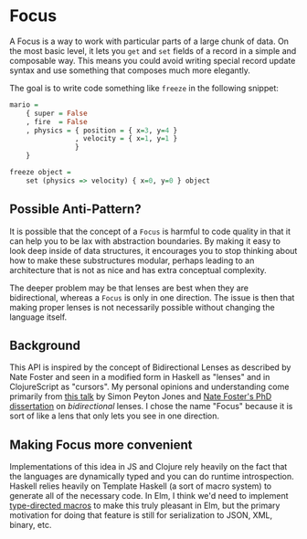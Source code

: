 # Focus

A Focus is a way to work with particular parts of a large chunk of data. On the
most basic level, it lets you `get` and `set` fields of a record in a simple and
composable way. This means you could avoid writing special record update syntax
and use something that composes much more elegantly.

The goal is to write code something like `freeze` in the following snippet:

```haskell
mario =
    { super = False
    , fire  = False
    , physics = { position = { x=3, y=4 }
                , velocity = { x=1, y=1 }
                }
    }

freeze object =
    set (physics => velocity) { x=0, y=0 } object
```

## Possible Anti-Pattern?

It is possible that the concept of a `Focus` is harmful to code quality in that
it can help you to be lax with abstraction boundaries. By making it easy to
look deep inside of data structures, it encourages you to stop thinking about
how to make these substructures modular, perhaps leading to an architecture that
is not as nice and has extra conceptual complexity.

The deeper problem may be that lenses are best when they are bidirectional,
whereas a `Focus` is only in one direction. The issue is then that making proper
lenses is not necessarily possible without changing the language itself.

## Background

This API is inspired by the concept of Bidirectional Lenses as described by Nate
Foster and seen in a modified form in Haskell as "lenses" and in ClojureScript
as "cursors". My personal opinions and understanding come primarily from [this
talk][spj] by Simon Peyton Jones and [Nate Foster's PhD
dissertation][dissertation] on *bidirectional* lenses. I chose the name "Focus"
because it is sort of like a lens that only lets you see in one direction.

[spj]: https://skillsmatter.com/skillscasts/4251-lenses-compositional-data-access-and-manipulation
[dissertation]: http://www.cs.cornell.edu/~jnfoster/papers/jnfoster-dissertation.pdf

## Making Focus more convenient

Implementations of this idea in JS and Clojure rely heavily on the fact that the
languages are dynamically typed and you can do runtime introspection. Haskell
relies heavily on Template Haskell (a sort of macro system) to generate all of
the necessary code. In Elm, I think we'd need to implement [type-directed
macros][tdm] to make this truly pleasant in Elm, but the primary motivation for
doing that feature is still for serialization to JSON, XML, binary, etc.

[tdm]: https://docs.google.com/document/d/11a7W5u2U6WkfVH5W8AMHz4I08cHnuJFtjVWjbcZtUO4/edit#heading=h.bw7ajrm0ql11
